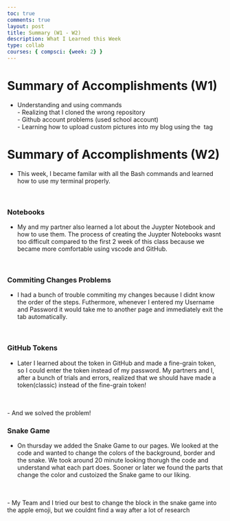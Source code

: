 ```yaml
---
toc: true
comments: true
layout: post
title: Summary (W1 - W2)
description: What I Learned this Week
type: collab
courses: { compsci: {week: 2} }
---
```

# Summary of Accomplishments (W1)

- Understanding and using commands<br>- Realizing that I cloned the wrong repository<br>- Github account problems (used school account)<br>- Learning how to upload custom pictures into my blog using the <img> tag



# Summary of Accomplishments (W2)

- This week, I became familar with all the Bash commands and learned how to use my terminal properly. 
<br>

### Notebooks
- My and my partner also learned a lot about the Juypter Notebook and how to use them. The process of creating the Juypter Notebooks wasnt too difficult compared to the first 2 week of this class because we became more comfortable using vscode and GitHub. 
<br>

### Commiting Changes Problems
- I had a bunch of trouble commiting my changes because I didnt know the order of the steps. Futhermore, whenever I entered my Username and Password it would take me to another page and immediately exit the tab automatically. 
<br>

### GitHub Tokens
- Later I learned about the token in GitHub and made a fine-grain token, so I could enter the token instead of my password. My partners and I, after a bunch of trials and errors, realized that we should have made a token(classic) instead of the fine-grain token! 
<br>
<br>
- And we solved the problem! 
<br>

### Snake Game
- On thursday we added the Snake Game to our pages. We looked at the code and wanted to change the colors of the background, border and the snake. We took around 20 minute looking thorugh the code and understand what each part does. Sooner or later we found the parts that change the color and custoized the Snake game to our liking. 
<br>
<br>
- My Team and I tried our best to change the block in the snake game into the apple emoji, but we couldnt find a way after a lot of research

